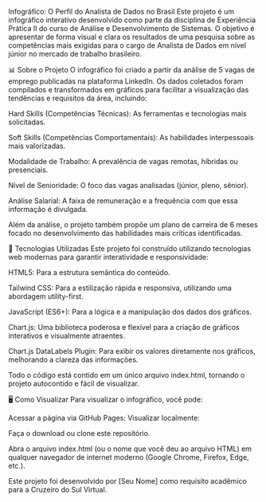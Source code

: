 Infográfico: O Perfil do Analista de Dados no Brasil
Este projeto é um infográfico interativo desenvolvido como parte da disciplina de Experiência Prática II do curso de Análise e Desenvolvimento de Sistemas. O objetivo é apresentar de forma visual e clara os resultados de uma pesquisa sobre as competências mais exigidas para o cargo de Analista de Dados em nível júnior no mercado de trabalho brasileiro.

📊 Sobre o Projeto
O infográfico foi criado a partir da análise de 5 vagas de emprego publicadas na plataforma LinkedIn. Os dados coletados foram compilados e transformados em gráficos para facilitar a visualização das tendências e requisitos da área, incluindo:

Hard Skills (Competências Técnicas): As ferramentas e tecnologias mais solicitadas.

Soft Skills (Competências Comportamentais): As habilidades interpessoais mais valorizadas.

Modalidade de Trabalho: A prevalência de vagas remotas, híbridas ou presenciais.

Nível de Senioridade: O foco das vagas analisadas (júnior, pleno, sênior).

Análise Salarial: A faixa de remuneração e a frequência com que essa informação é divulgada.

Além da análise, o projeto também propõe um plano de carreira de 6 meses focado no desenvolvimento das habilidades mais críticas identificadas.

🚀 Tecnologias Utilizadas
Este projeto foi construído utilizando tecnologias web modernas para garantir interatividade e responsividade:

HTML5: Para a estrutura semântica do conteúdo.

Tailwind CSS: Para a estilização rápida e responsiva, utilizando uma abordagem utility-first.

JavaScript (ES6+): Para a lógica e a manipulação dos dados dos gráficos.

Chart.js: Uma biblioteca poderosa e flexível para a criação de gráficos interativos e visualmente atraentes.

Chart.js DataLabels Plugin: Para exibir os valores diretamente nos gráficos, melhorando a clareza das informações.

Todo o código está contido em um único arquivo index.html, tornando o projeto autocontido e fácil de visualizar.

🖥️ Como Visualizar
Para visualizar o infográfico, você pode:

Acessar a página via GitHub Pages:
Visualizar localmente:

Faça o download ou clone este repositório.

Abra o arquivo index.html (ou o nome que você deu ao arquivo HTML) em qualquer navegador de internet moderno (Google Chrome, Firefox, Edge, etc.).

Este projeto foi desenvolvido por [Seu Nome] como requisito acadêmico para a Cruzeiro do Sul Virtual.
